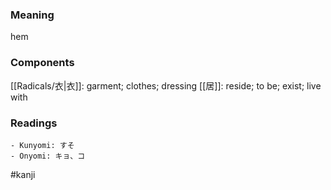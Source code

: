 ### Meaning

hem

### Components

[[Radicals/衣|衣]]: garment; clothes; dressing [[居]]: reside; to be; exist; live with

### Readings

```
- Kunyomi: すそ
- Onyomi: キョ、コ
```

#kanji